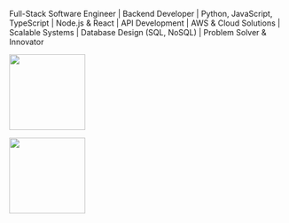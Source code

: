 Full-Stack Software Engineer | Backend Developer | Python, JavaScript, TypeScript | Node.js & React | API Development | AWS & Cloud Solutions | Scalable Systems | Database Design (SQL, NoSQL) | Problem Solver & Innovator

<!-- commits / PR statistic -->
<a href="https://www.linkedin.com/in/rosz/"><img height="137px" src="https://github-readme-stats.vercel.app/api?username=zachross90210&hide_title=true&hide_border=true&show_icons=true&include_all_commits=true&count_private=true&line_height=21&text_color=000&icon_color=000&bg_color=0,ea6161,ffc64d,fffc4d,52fa5a&theme=graywhite" />
<!-- PR language statistic -->
<img height="137px" src="https://github-readme-stats.vercel.app/api/top-langs/?username=zachross90210&hide=html&hide_title=true&hide_border=true&layout=compact&langs_count=6&exclude_repo=&text_color=000&icon_color=fff&bg_color=0,52fa5a,4dfcff,c64dff&theme=graywhite" /></a>

